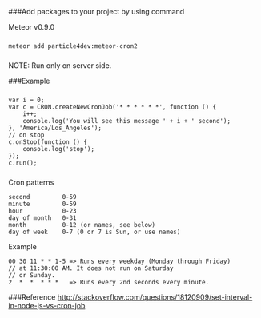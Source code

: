 ###Add packages to your project by using command

Meteor v0.9.0
###
    meteor add particle4dev:meteor-cron2
###
NOTE: Run only on server side.

###Example 
###
    var i = 0;
    var c = CRON.createNewCronJob('* * * * * *', function () {
        i++;
        console.log('You will see this message ' + i + ' second');
    }, 'America/Los_Angeles');
    // on stop
    c.onStop(function () {
        console.log('stop');
    });
    c.run();
###

Cron patterns
    
    second         0-59
    minute         0-59
    hour           0-23
    day of month   0-31
    month          0-12 (or names, see below)
    day of week    0-7 (0 or 7 is Sun, or use names)
Example
    
    00 30 11 * * 1-5 => Runs every weekday (Monday through Friday)
    // at 11:30:00 AM. It does not run on Saturday
    // or Sunday.
    2  *  *  * * *   => Runs every 2nd seconds every minute.
    
###Reference
http://stackoverflow.com/questions/18120909/set-interval-in-node-js-vs-cron-job
